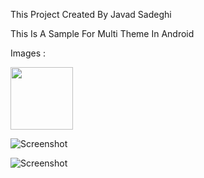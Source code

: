 This Project Created By Javad Sadeghi

This Is A Sample For Multi Theme In Android

Images :

<img src="http://uupload.ir/files/zp1b_screenshot_20191210-123613.jpg" style=" width:100px ; height:100px " />

![Screenshot](http://uupload.ir/files/a095_screenshot_20191210-123629.jpg)

![Screenshot](http://uupload.ir/files/mpjm_screenshot_20191210-123621.jpg)
